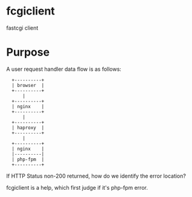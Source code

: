 fcgiclient
==========

fastcgi client

Purpose
=======

A user request handler data flow is as follows:
    
      +----------+
      | browser  |
      +----------+
          |
      +----------+
      | nginx    |
      +----------+
          |
      +----------+
      | haproxy  |
      +----------+
          |
      +----------+
      | nginx    |
      |----------|
      | php-fpm  |
      +----------+

If HTTP Status non-200 returned, how do we identify the error location?

fcgiclient is a help, which first judge if it's php-fpm error.
